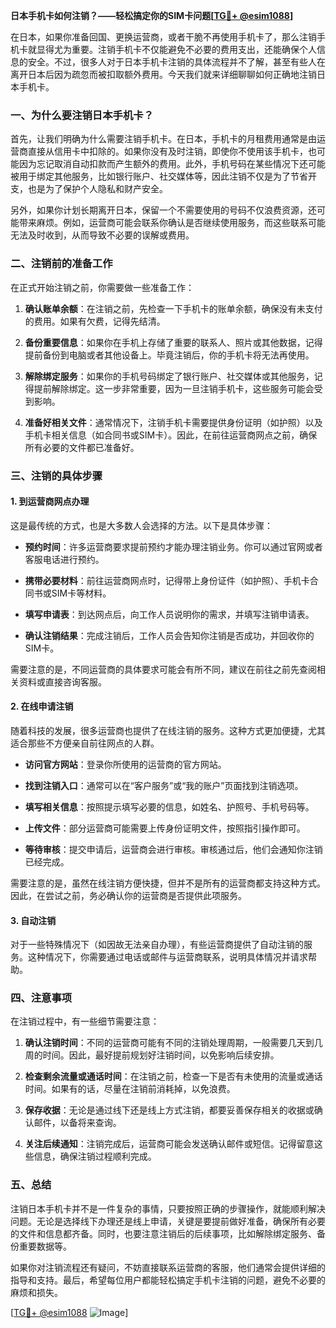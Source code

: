 **日本手机卡如何注销？——轻松搞定你的SIM卡问题[[TG💪+ @esim1088](https://t.me/s/esim1088)]**

在日本，如果你准备回国、更换运营商，或者干脆不再使用手机卡了，那么注销手机卡就显得尤为重要。注销手机卡不仅能避免不必要的费用支出，还能确保个人信息的安全。不过，很多人对于日本手机卡注销的具体流程并不了解，甚至有些人在离开日本后因为疏忽而被扣取额外费用。今天我们就来详细聊聊如何正确地注销日本手机卡。

### 一、为什么要注销日本手机卡？

首先，让我们明确为什么需要注销手机卡。在日本，手机卡的月租费用通常是由运营商直接从信用卡中扣除的。如果你没有及时注销，即使你不使用该手机卡，也可能因为忘记取消自动扣款而产生额外的费用。此外，手机号码在某些情况下还可能被用于绑定其他服务，比如银行账户、社交媒体等，因此注销不仅是为了节省开支，也是为了保护个人隐私和财产安全。

另外，如果你计划长期离开日本，保留一个不需要使用的号码不仅浪费资源，还可能带来麻烦。例如，运营商可能会联系你确认是否继续使用服务，而这些联系可能无法及时收到，从而导致不必要的误解或费用。

### 二、注销前的准备工作

在正式开始注销之前，你需要做一些准备工作：

1. **确认账单余额**：在注销之前，先检查一下手机卡的账单余额，确保没有未支付的费用。如果有欠费，记得先结清。
   
2. **备份重要信息**：如果你在手机上存储了重要的联系人、照片或其他数据，记得提前备份到电脑或者其他设备上。毕竟注销后，你的手机卡将无法再使用。

3. **解除绑定服务**：如果你的手机号码绑定了银行账户、社交媒体或其他服务，记得提前解除绑定。这一步非常重要，因为一旦注销手机卡，这些服务可能会受到影响。

4. **准备好相关文件**：通常情况下，注销手机卡需要提供身份证明（如护照）以及手机卡相关信息（如合同书或SIM卡）。因此，在前往运营商网点之前，确保所有必要的文件都已准备好。

### 三、注销的具体步骤

#### 1. 到运营商网点办理

这是最传统的方式，也是大多数人会选择的方法。以下是具体步骤：

- **预约时间**：许多运营商要求提前预约才能办理注销业务。你可以通过官网或者客服电话进行预约。
  
- **携带必要材料**：前往运营商网点时，记得带上身份证件（如护照）、手机卡合同书或SIM卡等材料。

- **填写申请表**：到达网点后，向工作人员说明你的需求，并填写注销申请表。

- **确认注销结果**：完成注销后，工作人员会告知你注销是否成功，并回收你的SIM卡。

需要注意的是，不同运营商的具体要求可能会有所不同，建议在前往之前先查阅相关资料或直接咨询客服。

#### 2. 在线申请注销

随着科技的发展，很多运营商也提供了在线注销的服务。这种方式更加便捷，尤其适合那些不方便亲自前往网点的人群。

- **访问官方网站**：登录你所使用的运营商的官方网站。

- **找到注销入口**：通常可以在“客户服务”或“我的账户”页面找到注销选项。

- **填写相关信息**：按照提示填写必要的信息，如姓名、护照号、手机号码等。

- **上传文件**：部分运营商可能需要上传身份证明文件，按照指引操作即可。

- **等待审核**：提交申请后，运营商会进行审核。审核通过后，他们会通知你注销已经完成。

需要注意的是，虽然在线注销方便快捷，但并不是所有的运营商都支持这种方式。因此，在尝试之前，务必确认你的运营商是否提供此项服务。

#### 3. 自动注销

对于一些特殊情况下（如因故无法亲自办理），有些运营商提供了自动注销的服务。这种情况下，你需要通过电话或邮件与运营商联系，说明具体情况并请求帮助。

### 四、注意事项

在注销过程中，有一些细节需要注意：

1. **确认注销时间**：不同的运营商可能有不同的注销处理周期，一般需要几天到几周的时间。因此，最好提前规划好注销时间，以免影响后续安排。

2. **检查剩余流量或通话时间**：在注销之前，检查一下是否有未使用的流量或通话时间。如果有的话，尽量在注销前消耗掉，以免浪费。

3. **保存收据**：无论是通过线下还是线上方式注销，都要妥善保存相关的收据或确认邮件，以备将来查询。

4. **关注后续通知**：注销完成后，运营商可能会发送确认邮件或短信。记得留意这些信息，确保注销过程顺利完成。

### 五、总结

注销日本手机卡并不是一件复杂的事情，只要按照正确的步骤操作，就能顺利解决问题。无论是选择线下办理还是线上申请，关键是要提前做好准备，确保所有必要的文件和信息都齐备。同时，也要注意注销后的后续事项，比如解除绑定服务、备份重要数据等。

如果你对注销流程还有疑问，不妨直接联系运营商的客服，他们通常会提供详细的指导和支持。最后，希望每位用户都能轻松搞定手机卡注销的问题，避免不必要的麻烦和损失。

[[TG💪+ @esim1088](https://t.me/s/esim1088) ![Image](https://i.postimg.cc/4NQfJmqS/Snipaste-2025-05-13-00-14-12.png)]